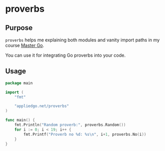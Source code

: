 # proverbs

## Purpose

`proverbs` helps me explaining both modules and vanity import paths in my course [Master Go](https://appliedgo.com/p/mastergo). 

You can use it for integrating Go proverbs into your code.

## Usage

```go
package main

import (
	"fmt"

	"appliedgo.net/proverbs"
)

func main() {
	fmt.Println("Random proverb:", proverbs.Random())
	for i := 0; i < 19; i++ {
		fmt.Printf("Proverb no %d: %s\n", i+1, proverbs.No(i))
	}
}
```

